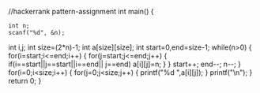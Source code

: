 //hackerrank pattern-assignment
int main() 
{

    int n;
    scanf("%d", &n);
  int i,j;
  int size=(2*n)-1;
  int a[size][size];
  int start=0,end=size-1;
  while(n>0)
  {
      for(i=start;i<=end;i++)
      {
          for(j=start;j<=end;j++)
          {
              if(i==start||j==start||i==end||
              j==end)
              a[i][j]=n;
          }
      }
      start++;
      end--;
      n--;
  }
  for(i=0;i<size;i++)
  {
      for(j=0;j<size;j++)
      {
          printf("%d ",a[i][j]);
      }
      printf("\n");
  }
    return 0;
}
